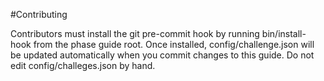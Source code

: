 #Contributing


Contributors must install the git pre-commit hook by running bin/install-hook from the phase guide root. Once installed, config/challenge.json will be updated automatically when you commit changes to this guide. Do not edit config/challeges.json by hand.
